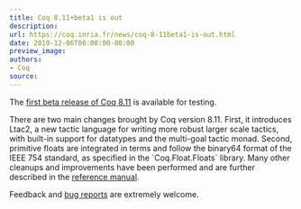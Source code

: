 ```yaml
---
title: Coq 8.11+beta1 is out
description:
url: https://coq.inria.fr/news/coq-8-11beta1-is-out.html
date: 2019-12-06T00:00:00-00:00
preview_image:
authors:
- Coq
source:
---
```



<p>The <a href="https://github.com/coq/coq/releases/tag/V8.11+beta1">first
beta release of Coq 8.11</a> is available for testing.</p>

<p>There are two main changes brought by Coq version 8.11.
First, it introduces Ltac2, a new tactic language for writing more robust larger scale
tactics, with built-in support for datatypes and the multi-goal tactic monad.
Second, primitive floats are integrated in terms and follow the binary64 format
of the IEEE 754 standard, as specified in the `Coq.Float.Floats` library.
Many other cleanups and improvements have been performed and are further described in
the <a href="https://coq.github.io/doc/v8.11/refman/changes.html#version-8-11">reference manual</a>.
</p>

<p>Feedback and <a href="https://github.com/coq/coq/issues">bug
reports</a> are extremely welcome.</p>

 
